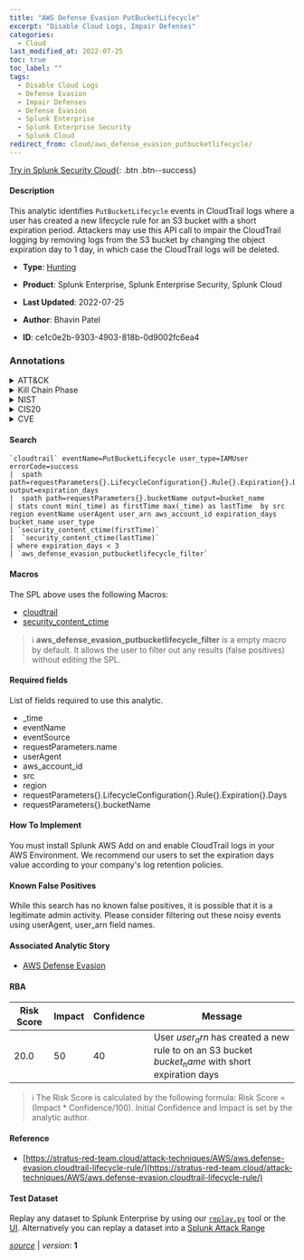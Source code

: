 ```yaml
---
title: "AWS Defense Evasion PutBucketLifecycle"
excerpt: "Disable Cloud Logs, Impair Defenses"
categories:
  - Cloud
last_modified_at: 2022-07-25
toc: true
toc_label: ""
tags:
  - Disable Cloud Logs
  - Defense Evasion
  - Impair Defenses
  - Defense Evasion
  - Splunk Enterprise
  - Splunk Enterprise Security
  - Splunk Cloud
redirect_from: cloud/aws_defense_evasion_putbucketlifecycle/
---
```




[Try in Splunk Security Cloud](https://www.splunk.com/en_us/cyber-security.html){: .btn .btn--success}

#### Description

This analytic identifies `PutBucketLifecycle` events in CloudTrail logs where a user has created a new lifecycle rule for an S3 bucket with a short expiration period. Attackers may use this API call to impair the CloudTrail logging by removing logs from the S3 bucket by changing the object expiration day to 1 day, in which case the CloudTrail logs will be deleted.

- **Type**: [Hunting](https://github.com/splunk/security_content/wiki/Detection-Analytic-Types)
- **Product**: Splunk Enterprise, Splunk Enterprise Security, Splunk Cloud

- **Last Updated**: 2022-07-25
- **Author**: Bhavin Patel
- **ID**: ce1c0e2b-9303-4903-818b-0d9002fc6ea4

### Annotations
<details>
  <summary>ATT&CK</summary>

<div markdown="1">

#### [ATT&CK](https://attack.mitre.org/)

| ID          | Technique   | Tactic         |
| ----------- | ----------- |--------------- |
| [T1562.008](https://attack.mitre.org/techniques/T1562/008/) | Disable Cloud Logs | Defense Evasion |

| [T1562](https://attack.mitre.org/techniques/T1562/) | Impair Defenses | Defense Evasion |

</div>
</details>


<details>
  <summary>Kill Chain Phase</summary>

<div markdown="1">

* Exploitation


</div>
</details>


<details>
  <summary>NIST</summary>

<div markdown="1">

* DE.AE



</div>
</details>

<details>
  <summary>CIS20</summary>

<div markdown="1">

* CIS 10



</div>
</details>

<details>
  <summary>CVE</summary>

<div markdown="1">


</div>
</details>


#### Search

```
`cloudtrail` eventName=PutBucketLifecycle user_type=IAMUser errorCode=success 
|  spath path=requestParameters{}.LifecycleConfiguration{}.Rule{}.Expiration{}.Days output=expiration_days 
|  spath path=requestParameters{}.bucketName output=bucket_name 
| stats count min(_time) as firstTime max(_time) as lastTime  by src region eventName userAgent user_arn aws_account_id expiration_days  bucket_name user_type
| `security_content_ctime(firstTime)` 
|  `security_content_ctime(lastTime)` 
| where expiration_days < 3 
| `aws_defense_evasion_putbucketlifecycle_filter`
```

#### Macros
The SPL above uses the following Macros:
* [cloudtrail](https://github.com/splunk/security_content/blob/develop/macros/cloudtrail.yml)
* [security_content_ctime](https://github.com/splunk/security_content/blob/develop/macros/security_content_ctime.yml)

> :information_source:
> **aws_defense_evasion_putbucketlifecycle_filter** is a empty macro by default. It allows the user to filter out any results (false positives) without editing the SPL.



#### Required fields
List of fields required to use this analytic.
* _time
* eventName
* eventSource
* requestParameters.name
* userAgent
* aws_account_id
* src
* region
* requestParameters{}.LifecycleConfiguration{}.Rule{}.Expiration{}.Days
* requestParameters{}.bucketName



#### How To Implement
You must install Splunk AWS Add on and enable CloudTrail logs in your AWS Environment. We recommend our users to set the expiration days value according to your company&#39;s log retention policies.
#### Known False Positives
While this search has no known false positives, it is possible that it is a legitimate admin activity. Please consider filtering out these noisy events using userAgent, user_arn field names.

#### Associated Analytic Story
* [AWS Defense Evasion](/stories/aws_defense_evasion)




#### RBA

| Risk Score  | Impact      | Confidence   | Message      |
| ----------- | ----------- |--------------|--------------|
| 20.0 | 50 | 40 | User $user_arn$ has created a new rule to on an S3 bucket $bucket_name$ with short expiration days |


> :information_source:
> The Risk Score is calculated by the following formula: Risk Score = (Impact * Confidence/100). Initial Confidence and Impact is set by the analytic author.


#### Reference

* [https://stratus-red-team.cloud/attack-techniques/AWS/aws.defense-evasion.cloudtrail-lifecycle-rule/](https://stratus-red-team.cloud/attack-techniques/AWS/aws.defense-evasion.cloudtrail-lifecycle-rule/)



#### Test Dataset
Replay any dataset to Splunk Enterprise by using our [`replay.py`](https://github.com/splunk/attack_data#using-replaypy) tool or the [UI](https://github.com/splunk/attack_data#using-ui).
Alternatively you can replay a dataset into a [Splunk Attack Range](https://github.com/splunk/attack_range#replay-dumps-into-attack-range-splunk-server)




[*source*](https://github.com/splunk/security_content/tree/develop/detections/cloud/aws_defense_evasion_putbucketlifecycle.yml) \| *version*: **1**